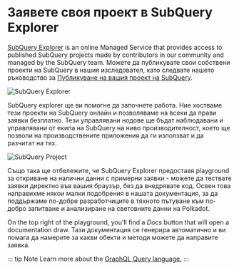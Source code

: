# Заявете своя проект в SubQuery Explorer

[SubQuery Explorer](https://explorer.subquery.network) is an online Managed Service that provides access to published SubQuery projects made by contributors in our community and managed by the SubQuery team. Можете да публикувате свои собствени проекти на SubQuery в нашия изследовател, като следвате нашето ръководство за [Публикуване на вашия проект на SubQuery](../run_publish/publish.md).

![SubQuery Explorer](https://static.subquery.network/media/explorer/explorer-header.png)

SubQuery explorer ще ви помогне да започнете работа. Ние хостваме тези проекти на SubQuery онлайн и позволяваме на всеки да прави заявки безплатно. Тези управлявани нодове ще бъдат наблюдавани и управлявани от екипа на SubQuery на ниво производителност, което ще позволи на производствените приложения да ги използват и да разчитат на тях.

![SubQuery Project](https://static.subquery.network/media/explorer/explorer-project.png)

Също така ще отбележите, че SubQuery Explorer предоставя playground за откриване на налични данни с примерни заявки - можете да тествате заявки директно във вашия браузър, без да внедрявате код. Освен това направихме някои малки подобрения в нашата документация, за да поддържаме по-добре разработчиците в тяхното пътуване към по-добро запитване и анализиране на световните данни на Polkadot.

On the top right of the playground, you'll find a _Docs_ button that will open a documentation draw. Тази документация се генерира автоматично и ви помага да намерите за какви обекти и методи можете да направите заявка.

::: tip Note Learn more about the [GraphQL Query language.](./graphql.md) :::
